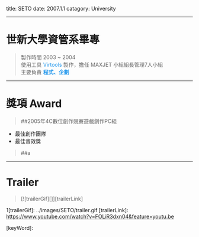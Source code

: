 title: SETO
date: 2007.1.1
catagory: University

---
世新大學資管系畢專
===
>製作時間 2003 ~ 2004  
>使用工具 <font color=#1E95EC>Virtools</font> 製作，擔任 MAXJET 小組組長管理7人小組  
>主要負責 <font color=#1E95EC>**程式、企劃**</font>  
***  

獎項 Award
===
>##2005年4C數位創作競賽遊戲創作PC組  
* 最佳創作團隊  
* 最佳音效獎   

>##a  

***  
  
Trailer
===
>[![trailerGif][]][trailerLink]

1[trailerGif]: ../images/SETO/trailer.gif
[trailerLink]: https://www.youtube.com/watch?v=FOLiR3dxn04&feature=youtu.be

[keyWord]: <b><font color=#1E95EC>